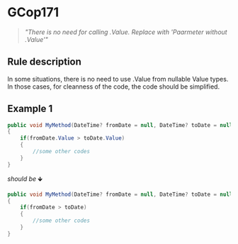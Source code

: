 ﻿# GCop171

> *"There is no need for calling .Value. Replace with 'Paarmeter without .Value'"*


## Rule description
In some situations, there is no need to use .Value from nullable Value types. In those cases, for cleanness of the code, the code should be simplified.

## Example 1
```csharp
public void MyMethod(DateTime? fromDate = null, DateTime? toDate = null)
{
    if(fromDate.Value > toDate.Value)
    {
        //some other codes
    }
}
```
*should be* 🡻

```csharp
public void MyMethod(DateTime? fromDate = null, DateTime? toDate = null)
{
    if(fromDate > toDate)
    {
        //some other codes
    }
}
```
